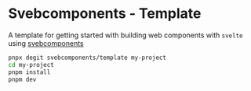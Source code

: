 # Svebcomponents - Template

A template for getting started with building web components with `svelte` using [svebcomponents](https://github.com/Theo-Steiner/svebcomponents)

```bash
pnpx degit svebcomponents/template my-project
cd my-project
pnpm install
pnpm dev
```
